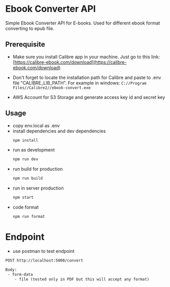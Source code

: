 # Ebook Converter API

Simple Ebook Converter API for E-books. Used for different ebook format converting to epub file. 

## Prerequisite
- Make sure you install Calibre app in your machine. Just go to this link: [https://calibre-ebook.com/download](https://calibre-ebook.com/download)
- Don't forget to locate the installation path for Calibre and paste to .env file "CALIBRE_LIB_PATH". For example in windows: `C://Program Files//Calibre2//ebook-convert.exe`

- AWS Account for S3 Storage and generate access key id and secret key

## Usage

- copy env.local as .env
- install dependencies and dev dependencies
  ```bash
  npm install
  ```
- run as development
  ```bash
  npm run dev
  ```
- run build for production
  ```bash
  npm run build
  ```
- run in server production
  ```bash
  npm start
  ```
- code format
  ```bash
  npm run format
  ```

# Endpoint

- use postman to test endpoint

```txt
POST http://localhost:5000/convert

Body:
 - form-data
    - file (tested only in PDF but this will accept any format)
```

